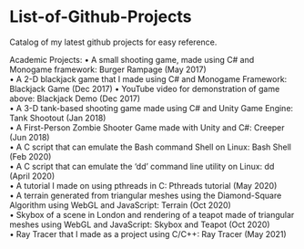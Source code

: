 # List-of-Github-Projects
Catalog of my latest github projects for easy reference.

Academic Projects:
•	A small shooting game, made using C# and Monogame framework: Burger Rampage                                                        (May 2017)  
•	A 2-D blackjack game that I made using C# and Monogame Framework: Blackjack Game                                                   (Dec 2017) 
•	YouTube video for demonstration of game above: Blackjack Demo 		                                                                 (Dec 2017)  
•	A 3-D tank-based shooting game made using C# and Unity Game Engine: Tank Shootout                                                  (Jan 2018)  
•	A First-Person Zombie Shooter Game made with Unity and C#: Creeper 	                                                               (Jun 2018)  
•	A C script that can emulate the Bash command Shell on Linux: Bash Shell 	                                                         (Feb 2020)  
•	A C script that can emulate the ‘dd’ command line utility on Linux: dd 	                                                         (April 2020)  
•	A tutorial I made on using pthreads in C:  Pthreads tutorial			                                                                 (May 2020)  
•	A terrain generated from triangular meshes using the Diamond-Square Algorithm using WebGL and JavaScript: Terrain 	 	 	 	 	 			 (Oct 2020)  
•	Skybox of a scene in London and rendering of a teapot made of triangular meshes using WebGL and JavaScript: Skybox and Teapot			 (Oct 2020)  
•	Ray Tracer that I made as a project using C/C++: Ray Tracer			                                                                   (May 2021)   

